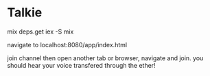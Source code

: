 # Talkie

mix deps.get
iex -S mix

navigate to localhost:8080/app/index.html

join channel then open another tab or browser, navigate and join. you should hear your voice transfered through the ether!

